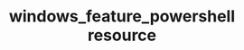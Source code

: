 ---
resource_reference: true
properties_shortcode: 
resources_common_guards: true
resources_common_notification: true
resources_common_properties: true
title: windows_feature_powershell resource
resource: windows_feature_powershell
aliases:
- "/resource_windows_feature_powershell.html"
menu:
  infra:
    title: windows_feature_powershell
    identifier: chef_infra/cookbook_reference/resources/windows_feature_powershell
      windows_feature_powershell
    parent: chef_infra/cookbook_reference/resources
resource_description_list:
- markdown: 'Use the **windows_feature_powershell** resource to add, remove, or

    entirely delete Windows features and roles using PowerShell. This

    resource offers significant speed benefits over the

    [windows_feature_dism](/resources/windows_feature_dism/) resource,

    but requires installation of the Remote Server Administration Tools on

    non-server releases of Windows.'
resource_new_in: '14.0'
syntax_full_code_block: |-
  windows_feature_powershell 'name' do
    all                   true, false # default value: false
    feature_name          Array, String # default value: 'name' unless specified
    management_tools      true, false # default value: false
    source                String
    timeout               Integer # default value: 600
    action                Symbol # defaults to :install if not specified
  end
syntax_properties_list: 
syntax_full_properties_list:
- "`windows_feature_powershell` is the resource."
- "`name` is the name given to the resource block."
- "`action` identifies which steps Chef Infra Client will take to bring the node into
  the desired state."
- "`all`, `feature_name`, `management_tools`, `source`, and `timeout` are the properties
  available to this resource."
actions_list:
  :delete:
    markdown: Delete a Windows role / feature from the image using PowerShell.
  :install:
    markdown: Default. Install a Windows role / feature using PowerShell.
  :remove:
    markdown: Remove a Windows role / feature using PowerShell.
  :nothing:
    shortcode: resources_common_actions_nothing.md
properties_list:
- property: all
  ruby_type: true, false
  required: false
  default_value: 'false'
  description_list:
  - markdown: Install all subfeatures. When set to `true`, this is the equivalent
      of specifying the `-InstallAllSubFeatures` switch with `Add-WindowsFeature`.
- property: feature_name
  ruby_type: Array, String
  required: false
  default_value: The resource block's name
  description_list:
  - markdown: The name of the feature(s) or role(s) to install if they differ from
      the resource block's name.
- property: management_tools
  ruby_type: true, false
  required: false
  default_value: 'false'
  description_list:
  - markdown: Install all applicable management tools for the roles, role services,
      or features.
- property: source
  ruby_type: String
  required: false
  description_list:
  - markdown: Specify a local repository for the feature install.
- property: timeout
  ruby_type: Integer
  required: false
  default_value: '600'
  description_list:
  - markdown: Specifies a timeout (in seconds) for the feature installation.
examples: |
  **Add the SMTP Server feature**:

  ```ruby
  windows_feature_powershell "smtp-server" do
    action :install
    all true
  end
  ```

  **Install multiple features using one resource**:

  ```ruby
  windows_feature_powershell ['Web-Asp-Net45', 'Web-Net-Ext45'] do
    action :install
  end
  ```

  **Install the Network Policy and Access Service feature**:

  ```ruby
  windows_feature_powershell 'NPAS' do
    action :install
    management_tools true
  end
  ```
---